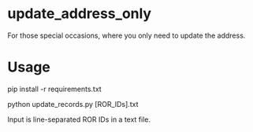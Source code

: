 # update_address_only
For those special occasions, where you only need to update the address.

# Usage
pip install -r requirements.txt

python update_records.py [ROR_IDs].txt

Input is line-separated ROR IDs in a text file.

